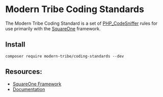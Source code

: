 # Modern Tribe Coding Standards

The Modern Tribe Coding Standard is a set of [PHP_CodeSniffer](https://github.com/squizlabs/PHP_CodeSniffer) 
rules for use primarily with the [SquareOne](https://github.com/moderntribe/square-one) framework.

## Install

`composer require modern-tribe/coding-standards --dev`

## Resources:

- [SquareOne Framework](https://github.com/moderntribe/square-one)
- [Documentation](#)
